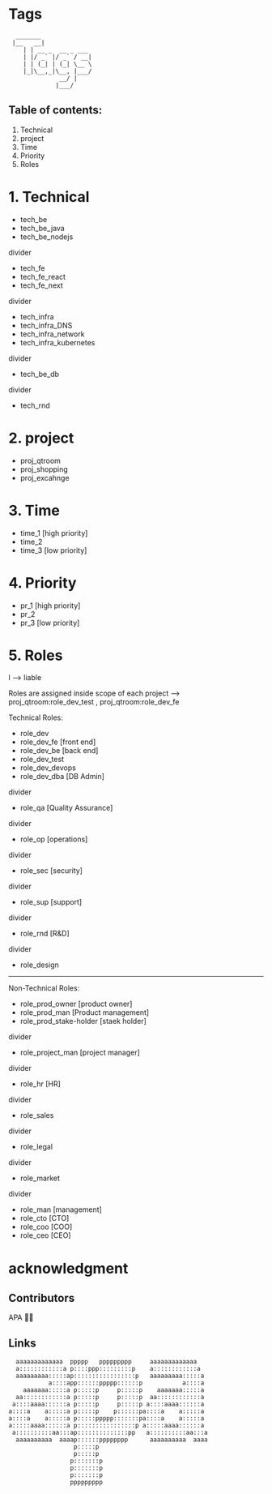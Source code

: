 # Tags
```
  _______              
 |__   __|             
    | | __ _  __ _ ___ 
    | |/ _` |/ _` / __|
    | | (_| | (_| \__ \
    |_|\__,_|\__, |___/
              __/ |    
             |___/     
```

## Table of contents: 
1. Technical
2. project
3. Time
4. Priority
5. Roles

# 1. Technical
- tech_be
- tech_be_java
- tech_be_nodejs

divider
- tech_fe
- tech_fe_react
- tech_fe_next

divider
- tech_infra
- tech_infra_DNS
- tech_infra_network
- tech_infra_kubernetes

divider
- tech_be_db

divider
- tech_rnd

# 2. project
- proj_qtroom
- proj_shopping
- proj_excahnge


# 3. Time

- time_1 [high priority]
- time_2
- time_3 [low priority]

# 4. Priority
- pr_1 [high priority]
- pr_2
- pr_3 [low priority]

# 5. Roles
l --> liable

Roles are assigned inside scope of each project --> proj_qtroom:role_dev_test , proj_qtroom:role_dev_fe

Technical Roles:

- role_dev
- role_dev_fe [front end]
- role_dev_be [back end]
- role_dev_test
- role_dev_devops
- role_dev_dba [DB Admin]

divider
- role_qa [Quality Assurance]

divider
- role_op [operations]

divider
- role_sec [security]

divider
- role_sup [support]

divider
- role_rnd [R&D]

divider
- role_design
---
Non-Technical Roles:


- role_prod_owner [product owner]
- role_prod_man [Product management]
- role_prod_stake-holder [staek holder]

divider
- role_project_man [project manager]

divider
- role_hr [HR]

divider
- role_sales

divider
- role_legal

divider
- role_market

divider
- role_man [management]
- role_cto [CTO]
- role_coo [COO]
- role_ceo [CEO]


# acknowledgment
## Contributors

APA 🖖🏻

## Links

```                                                                                                       
  aaaaaaaaaaaaa  ppppp   ppppppppp     aaaaaaaaaaaaa   
  a::::::::::::a p::::ppp:::::::::p    a::::::::::::a  
  aaaaaaaaa:::::ap:::::::::::::::::p   aaaaaaaaa:::::a 
           a::::app::::::ppppp::::::p           a::::a 
    aaaaaaa:::::a p:::::p     p:::::p    aaaaaaa:::::a 
  aa::::::::::::a p:::::p     p:::::p  aa::::::::::::a 
 a::::aaaa::::::a p:::::p     p:::::p a::::aaaa::::::a 
a::::a    a:::::a p:::::p    p::::::pa::::a    a:::::a 
a::::a    a:::::a p:::::ppppp:::::::pa::::a    a:::::a 
a:::::aaaa::::::a p::::::::::::::::p a:::::aaaa::::::a 
 a::::::::::aa:::ap::::::::::::::pp   a::::::::::aa:::a
  aaaaaaaaaa  aaaap::::::pppppppp      aaaaaaaaaa  aaaa
                  p:::::p                              
                  p:::::p                              
                 p:::::::p                             
                 p:::::::p                             
                 p:::::::p                             
                 ppppppppp                             
                                                       
```
